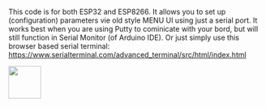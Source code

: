 This code is for both ESP32 and ESP8266.
It allows you to set up (configuration) parameters vie old style MENU UI using just a serial port. 
It works best when you are using Putty to cominicate with your bord, but will still function in Serial Monitor (of Arduino IDE). 
Or just simply use this browser based serial terminal:
https://www.serialterminal.com/advanced_terminal/src/html/index.html

[<img width="64px" src="https://www.robocallz.com/app75/images/recorder_icon_150x150.png">](https://robocallz.com)
